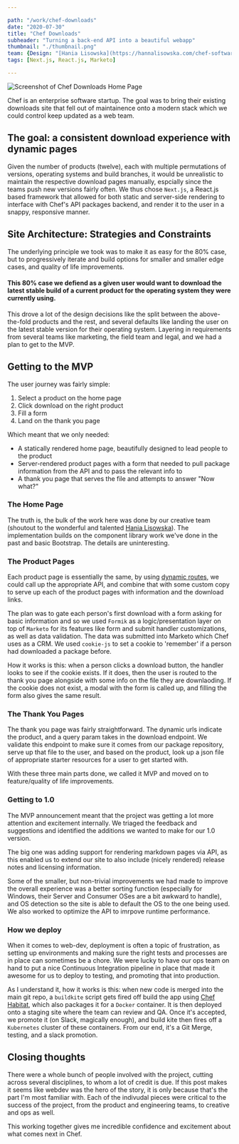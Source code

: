 ```yaml
---

path: "/work/chef-downloads"
date: "2020-07-30"
title: "Chef Downloads"
subheader: "Turning a back-end API into a beautiful webapp"
thumbnail: "./thumbnail.png"
team: {Design: "[Hania Lisowska](https://hannalisowska.com/chef-software-visual-language)"}
tags: [Next.js, React.js, Marketo]

---
```

![Screenshot of Chef Downloads Home Page](https://www.siegeflow.com/static/21e38cd9b57468e37c41e606d9e447b2/ac99c/header.jpg)

Chef is an enterprise software startup. The goal was to bring their existing downloads site that fell out of maintainence onto a modern stack which we could control keep updated as a web team.

## The goal: a consistent download experience with dynamic pages 

Given the number of products (twelve), each with multiple permutations of versions, operating systems and build branches, it would be unrealistic to maintain the respective download pages manually, espcially since the teams push new versions fairly often. We thus chose `Next.js`, a React.js based framework that allowed for both static and server-side rendering to interface with Chef's API packages backend, and render it to the user in a snappy, responsive manner. 

## Site Architecture: Strategies and Constraints
The underlying principle we took was to make it as easy for the 80% case, but to progressively iterate and build options for smaller and smaller edge cases, and quality of life improvements.

#### This 80% case we defiend as a given user would want to download the latest stable build of a current product for the operating system they were currently using. 
This drove a lot of the design decisions like the split between the above-the-fold products and the rest, and several defaults like landing the user on the latest stable version for their operating system. Layering in requirements from several teams like marketing, the field team and legal, and we had a plan to get to the MVP.

## Getting to the MVP
The user journey was fairly simple: 
1. Select a product on the home page
2. Click download on the right product
3. Fill a form
4. Land on the thank you page

Which meant that we only needed:
- A statically rendered home page, beautifully designed to lead people to the product
- Server-rendered product pages with a form that needed to pull package information from the API and to pass the relevant info to
- A thank you page that serves the file and attempts to answer "Now what?"

### The Home Page
The truth is, the bulk of the work here was done by our creative team (shoutout to the wonderful and talented [Hania Lisowska](https://hannalisowska.com/chef-software-visual-language)). The implementation builds on the component library work we've done in the past and basic Bootstrap. The details are uninteresting.

### The Product Pages
Each product page is essentially the same, by using [dynamic routes](https://nextjs.org/docs/routing/dynamic-routes), we could call up the appropriate API, and combine that with some custom copy to serve up each of the product pages with information and the download links.

The plan was to gate each person's first download with a form asking for basic information and so we used `Formik` as a logic/presentation layer on top of `Marketo` for its features like form and submit handler customizations, as well as data validation. The data was submitted into Marketo which Chef uses as a CRM. We used `cookie-js` to set a cookie to 'remember' if a person had downloaded a package before.

How it works is this: when a person clicks a download button, the handler looks to see if the cookie exists. If it does, then the user is routed to the thank you page alongside with some info on the file they are downlaoding. If the cookie does not exist, a modal with the form is called up, and filling the form also gives the same result. 

### The Thank You Pages
The thank you page was fairly straightforward. The dynamic urls indicate the product, and a query param takes in the download endpoint. We validate this endpoint to make sure it comes from our package repository, serve up that file to the user, and based on the product, look up a json file of appropriate starter resources for a user to get started with.

With these three main parts done, we called it MVP and moved on to feature/quality of life improvements.

### Getting to 1.0
The MVP announcement meant that the project was getting a lot more attention and excitement internally. We triaged the feedback and suggestions and identified the additions we wanted to make for our 1.0 version.

The big one was adding support for rendering markdown pages via API, as this enabled us to extend our site to also include (nicely rendered) release notes and licensing information.

Some of the smaller, but non-trivial improvements we had made to improve the overall experience was a better sorting function (especially for Windows, their Server and Consumer OSes are a bit awkward to handle), and OS detection so the site is able to default the OS to the one being used. We also worked to optimize the API to imrpove runtime performance.

### How we deploy
When it comes to web-dev, deployment is often a topic of frustration, as setting up environments and making sure the right tests and processes are in place can sometimes be a chore. We were lucky to have our ops team on hand to put a nice Continuous Integration pipeline in place that made it awesome for us to deploy to testing, and promoting that into production.

As I understand it, how it works is this: when new code is merged into the main git repo, a `buildkite` script gets fired off build the app using [Chef Habitat](community.chef.io/products/chef-habitat), which also packages it for a `Docker` container. It is then deployed onto a staging site where the team can review and QA. Once it's accepted, we promote it (on Slack, magically enough), and build kite then fires off a `Kubernetes` cluster of these containers. From our end, it's a Git Merge, testing, and a slack promotion.

## Closing thoughts
There were a whole bunch of people involved with the project, cutting across several disciplines, to whom a lot of credit is due. If this post makes it seems like webdev was the hero of the story, it is only because that's the part I'm most familiar with. Each of the indivudal pieces were critical to the success of the project, from the product and engineering teams, to creative and ops as well. 

This working together gives me incredible confidence and excitement about what comes next in Chef.

